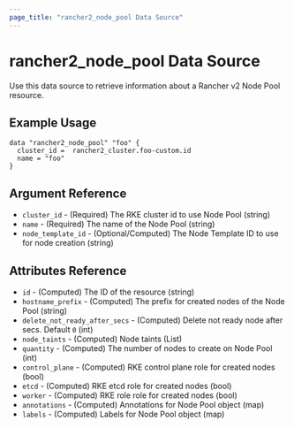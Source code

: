 ```yaml
---
page_title: "rancher2_node_pool Data Source"
---
```


# rancher2\_node\_pool Data Source

Use this data source to retrieve information about a Rancher v2 Node Pool resource.

## Example Usage

```hcl
data "rancher2_node_pool" "foo" {
  cluster_id =  rancher2_cluster.foo-custom.id
  name = "foo"
}
```

## Argument Reference

* `cluster_id` - (Required) The RKE cluster id to use Node Pool (string)
* `name` - (Required) The name of the Node Pool (string)
* `node_template_id` - (Optional/Computed) The Node Template ID to use for node creation (string)


## Attributes Reference

* `id` - (Computed) The ID of the resource (string)
* `hostname_prefix` - (Computed) The prefix for created nodes of the Node Pool (string)
* `delete_not_ready_after_secs` - (Computed) Delete not ready node after secs. Default `0` (int)
* `node_taints` - (Computed) Node taints (List)
* `quantity` - (Computed) The number of nodes to create on Node Pool (int)
* `control_plane` - (Computed) RKE control plane role for created nodes (bool)
* `etcd` - (Computed) RKE etcd role for created nodes (bool)
* `worker` - (Computed) RKE role role for created nodes (bool)
* `annotations` - (Computed) Annotations for Node Pool object (map)
* `labels` - (Computed) Labels for Node Pool object (map)
